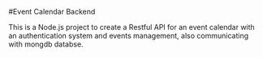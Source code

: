 #Event Calendar Backend

This is a Node.js project to create a Restful API for an event calendar with an authentication system and events management, also communicating with mongdb databse.
